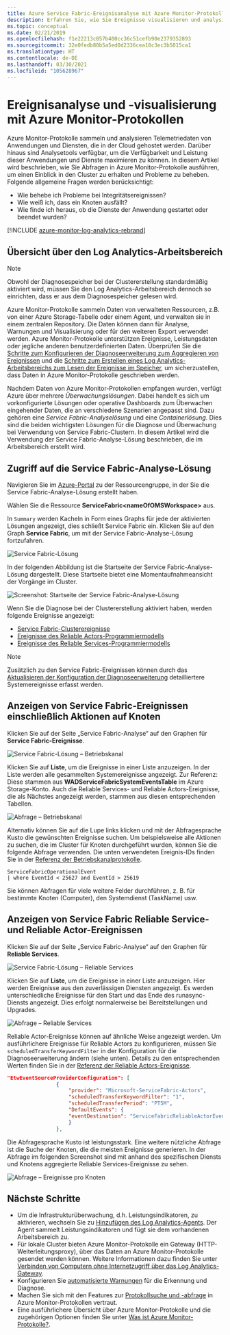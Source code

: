 ```yaml
---
title: Azure Service Fabric-Ereignisanalyse mit Azure Monitor-Protokollen
description: Erfahren Sie, wie Sie Ereignisse visualisieren und analysieren, indem Sie Azure Monitor-Protokolle zur Überwachung und Diagnose von Azure Service Fabric-Clustern verwenden.
ms.topic: conceptual
ms.date: 02/21/2019
ms.openlocfilehash: f1e22213c857b400cc36c51cefb90e2379352893
ms.sourcegitcommit: 32e0fedb80b5a5ed0d2336cea18c3ec3b5015ca1
ms.translationtype: HT
ms.contentlocale: de-DE
ms.lasthandoff: 03/30/2021
ms.locfileid: "105628967"
---
```

# <a name="event-analysis-and-visualization-with-azure-monitor-logs"></a>Ereignisanalyse und -visualisierung mit Azure Monitor-Protokollen
 Azure Monitor-Protokolle sammeln und analysieren Telemetriedaten von Anwendungen und Diensten, die in der Cloud gehostet werden. Darüber hinaus sind Analysetools verfügbar, um die Verfügbarkeit und Leistung dieser Anwendungen und Dienste maximieren zu können. In diesem Artikel wird beschrieben, wie Sie Abfragen in Azure Monitor-Protokolle ausführen, um einen Einblick in den Cluster zu erhalten und Probleme zu beheben. Folgende allgemeine Fragen werden berücksichtigt:

* Wie behebe ich Probleme bei Integritätsereignissen?
* Wie weiß ich, dass ein Knoten ausfällt?
* Wie finde ich heraus, ob die Dienste der Anwendung gestartet oder beendet wurden?

[!INCLUDE [azure-monitor-log-analytics-rebrand](../../includes/azure-monitor-log-analytics-rebrand.md)]

## <a name="overview-of-the-log-analytics-workspace"></a>Übersicht über den Log Analytics-Arbeitsbereich

>[!NOTE] 
>Obwohl der Diagnosespeicher bei der Clustererstellung standardmäßig aktiviert wird, müssen Sie den Log Analytics-Arbeitsbereich dennoch so einrichten, dass er aus dem Diagnosespeicher gelesen wird.

Azure Monitor-Protokolle sammeln Daten von verwalteten Ressourcen, z.B. von einer Azure Storage-Tabelle oder einem Agent, und verwalten sie in einem zentralen Repository. Die Daten können dann für Analyse, Warnungen und Visualisierung oder für den weiteren Export verwendet werden. Azure Monitor-Protokolle unterstützen Ereignisse, Leistungsdaten oder jegliche anderen benutzerdefinierten Daten. Überprüfen Sie die [Schritte zum Konfigurieren der Diagnoseerweiterung zum Aggregieren von Ereignissen](service-fabric-diagnostics-event-aggregation-wad.md) und die [Schritte zum Erstellen eines Log Analytics-Arbeitsbereichs zum Lesen der Ereignisse im Speicher](service-fabric-diagnostics-oms-setup.md), um sicherzustellen, dass Daten in Azure Monitor-Protokolle geschrieben werden.

Nachdem Daten von Azure Monitor-Protokollen empfangen wurden, verfügt Azure über mehrere *Überwachungslösungen*. Dabei handelt es sich um vorkonfigurierte Lösungen oder operative Dashboards zum Überwachen eingehender Daten, die an verschiedene Szenarien angepasst sind. Dazu gehören eine *Service Fabric-Analyselösung* und eine *Containerlösung*. Dies sind die beiden wichtigsten Lösungen für die Diagnose und Überwachung bei Verwendung von Service Fabric-Clustern. In diesem Artikel wird die Verwendung der Service Fabric-Analyse-Lösung beschrieben, die im Arbeitsbereich erstellt wird.

## <a name="access-the-service-fabric-analytics-solution"></a>Zugriff auf die Service Fabric-Analyse-Lösung

Navigieren Sie im [Azure-Portal](https://portal.azure.com) zu der Ressourcengruppe, in der Sie die Service Fabric-Analyse-Lösung erstellt haben.

Wählen Sie die Ressource **ServiceFabric\<nameOfOMSWorkspace\>** aus.

In `Summary` werden Kacheln in Form eines Graphs für jede der aktivierten Lösungen angezeigt, dies schließt Service Fabric ein. Klicken Sie auf den Graph **Service Fabric**, um mit der Service Fabric-Analyse-Lösung fortzufahren.

![Service Fabric-Lösung](media/service-fabric-diagnostics-event-analysis-oms/oms_service_fabric_summary.PNG)

In der folgenden Abbildung ist die Startseite der Service Fabric-Analyse-Lösung dargestellt. Diese Startseite bietet eine Momentaufnahmeansicht der Vorgänge im Cluster.

![Screenshot: Startseite der Service Fabric-Analyse-Lösung](media/service-fabric-diagnostics-event-analysis-oms/oms_service_fabric_solution.PNG)

 Wenn Sie die Diagnose bei der Clustererstellung aktiviert haben, werden folgende Ereignisse angezeigt: 

* [Service Fabric-Clusterereignisse](service-fabric-diagnostics-event-generation-operational.md)
* [Ereignisse des Reliable Actors-Programmiermodells](service-fabric-reliable-actors-diagnostics.md)
* [Ereignisse des Reliable Services-Programmiermodells](service-fabric-reliable-services-diagnostics.md)

>[!NOTE]
>Zusätzlich zu den Service Fabric-Ereignissen können durch das [Aktualisieren der Konfiguration der Diagnoseerweiterung](service-fabric-diagnostics-event-aggregation-wad.md#log-collection-configurations) detailliertere Systemereignisse erfasst werden.

## <a name="view-service-fabric-events-including-actions-on-nodes"></a>Anzeigen von Service Fabric-Ereignissen einschließlich Aktionen auf Knoten

Klicken Sie auf der Seite „Service Fabric-Analyse“ auf den Graphen für **Service Fabric-Ereignisse**.

![Service Fabric-Lösung – Betriebskanal](media/service-fabric-diagnostics-event-analysis-oms/oms_service_fabric_events_selection.png)

Klicken Sie auf **Liste**, um die Ereignisse in einer Liste anzuzeigen. In der Liste werden alle gesammelten Systemereignisse angezeigt. Zur Referenz: Diese stammen aus **WADServiceFabricSystemEventsTable** im Azure Storage-Konto. Auch die Reliable Services- und Reliable Actors-Ereignisse, die als Nächstes angezeigt werden, stammen aus diesen entsprechenden Tabellen.
    
![Abfrage – Betriebskanal](media/service-fabric-diagnostics-event-analysis-oms/oms_service_fabric_events.png)

Alternativ können Sie auf die Lupe links klicken und mit der Abfragesprache Kusto die gewünschten Ereignisse suchen. Um beispielsweise alle Aktionen zu suchen, die im Cluster für Knoten durchgeführt wurden, können Sie die folgende Abfrage verwenden. Die unten verwendeten Ereignis-IDs finden Sie in der [Referenz der Betriebskanalprotokolle](service-fabric-diagnostics-event-generation-operational.md).

```kusto
ServiceFabricOperationalEvent
| where EventId < 25627 and EventId > 25619 
```

Sie können Abfragen für viele weitere Felder durchführen, z. B. für bestimmte Knoten (Computer), den Systemdienst (TaskName) usw.

## <a name="view-service-fabric-reliable-service-and-actor-events"></a>Anzeigen von Service Fabric Reliable Service- und Reliable Actor-Ereignissen

Klicken Sie auf der Seite „Service Fabric-Analyse“ auf den Graphen für **Reliable Services**.

![Service Fabric-Lösung – Reliable Services](media/service-fabric-diagnostics-event-analysis-oms/oms_reliable_services_events_selection.png)

Klicken Sie auf **Liste**, um die Ereignisse in einer Liste anzuzeigen. Hier werden Ereignisse aus den zuverlässigen Diensten angezeigt. Es werden unterschiedliche Ereignisse für den Start und das Ende des runasync-Diensts angezeigt. Dies erfolgt normalerweise bei Bereitstellungen und Upgrades. 

![Abfrage – Reliable Services](media/service-fabric-diagnostics-event-analysis-oms/oms_reliable_service_events.png)

Reliable Actor-Ereignisse können auf ähnliche Weise angezeigt werden. Um ausführlichere Ereignisse für Reliable Actors zu konfigurieren, müssen Sie `scheduledTransferKeywordFilter` in der Konfiguration für die Diagnoseerweiterung ändern (siehe unten). Details zu den entsprechenden Werten finden Sie in der [Referenz der Reliable Actors-Ereignisse](service-fabric-reliable-actors-diagnostics.md#keywords).

```json
"EtwEventSourceProviderConfiguration": [
                {
                    "provider": "Microsoft-ServiceFabric-Actors",
                    "scheduledTransferKeywordFilter": "1",
                    "scheduledTransferPeriod": "PT5M",
                    "DefaultEvents": {
                    "eventDestination": "ServiceFabricReliableActorEventTable"
                    }
                },
```

Die Abfragesprache Kusto ist leistungsstark. Eine weitere nützliche Abfrage ist die Suche der Knoten, die die meisten Ereignisse generieren. In der Abfrage im folgenden Screenshot sind mit anhand des spezifischen Diensts und Knotens aggregierte Reliable Services-Ereignisse zu sehen.

![Abfrage – Ereignisse pro Knoten](media/service-fabric-diagnostics-event-analysis-oms/oms_kusto_query.png)

## <a name="next-steps"></a>Nächste Schritte

* Um die Infrastrukturüberwachung, d.h. Leistungsindikatoren, zu aktivieren, wechseln Sie zu [Hinzufügen des Log Analytics-Agents](service-fabric-diagnostics-oms-agent.md). Der Agent sammelt Leistungsindikatoren und fügt sie dem vorhandenen Arbeitsbereich zu.
* Für lokale Cluster bieten Azure Monitor-Protokolle ein Gateway (HTTP-Weiterleitungsproxy), über das Daten an Azure Monitor-Protokolle gesendet werden können. Weitere Informationen dazu finden Sie unter [Verbinden von Computern ohne Internetzugriff über das Log Analytics-Gateway](../azure-monitor/agents/gateway.md).
* Konfigurieren Sie [automatisierte Warnungen](../azure-monitor/alerts/alerts-overview.md) für die Erkennung und Diagnose.
* Machen Sie sich mit den Features zur [Protokollsuche und -abfrage](../azure-monitor/logs/log-query-overview.md) in Azure Monitor-Protokollen vertraut.
* Eine ausführlichere Übersicht über Azure Monitor-Protokolle und die zugehörigen Optionen finden Sie unter [Was ist Azure Monitor-Protokolle?](../azure-monitor/overview.md).
